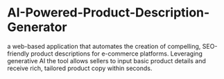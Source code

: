 # AI-Powered-Product-Description-Generator
a web-based application that automates the creation of compelling, SEO-friendly product descriptions for e-commerce platforms. Leveraging generative AI the tool allows sellers to input basic product details and receive rich, tailored product copy within seconds.

